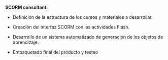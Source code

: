**SCORM consultant:**

- Definición de la estructura de los cursos y materiales a desarrollar.  

- Creación del interfaz SCORM con las actividades Flash.  
  
- Desarrollo de un sistema automatizado de generación de los objetos de aprendizaje.  
  
- Empaquetado final del producto y testeo  